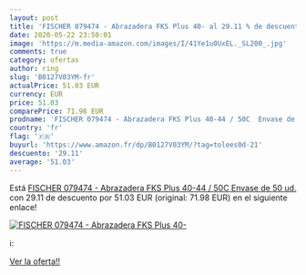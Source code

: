 ```yaml
---
layout: post
title: 'FISCHER 079474 - Abrazadera FKS Plus 40- al 29.11 % de descuento'
date: 2020-05-22 23:50:01
image: 'https://m.media-amazon.com/images/I/41Ye1u0UxEL._SL200_.jpg'
comments: true
category: ofertas
author: ring
slug: 'B0127V03YM-fr'
actualPrice: 51.03 EUR
currency: EUR
price: 51.03
comparePrice: 71.98 EUR
prodname: 'FISCHER 079474 - Abrazadera FKS Plus 40-44 / 50C  Envase de 50 ud. '
country: 'fr'
flag: '🇫🇷'
buyurl: 'https://www.amazon.fr/dp/B0127V03YM/?tag=tolees0d-21'
descuento: '29.11'
average: '51.03'
---
```


Está [FISCHER 079474 - Abrazadera FKS Plus 40-44 / 50C  Envase de 50 ud. ](https://www.amazon.fr/dp/B0127V03YM/?tag=tolees0d-21) con 29.11 de descuento por 51.03 EUR (original: 71.98 EUR) en el siguiente enlace!

[![FISCHER 079474 - Abrazadera FKS Plus 40-](https://m.media-amazon.com/images/I/41Ye1u0UxEL._SL200_.jpg)](https://www.amazon.fr/dp/B0127V03YM/?tag=tolees0d-21)

ℹ️:


[Ver la oferta!!](https://www.amazon.fr/dp/B0127V03YM/?tag=tolees0d-21)
